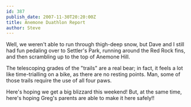 ```yaml
---
id: 387
publish_date: 2007-11-30T20:20:00Z
title: Anemone Duathlon Report
author: Steve
---
```

Well, we weren't able to run through thigh-deep snow, but Dave and I still had fun pedaling over to Settler's Park, running around the Red Rock fins, and then scrambling up to the top of Anemone Hill.

The telescoping grades of the "trails" are a real bear; in fact, it feels a lot like time-trialling on a bike, as there are no resting points. Man, some of those trails require the use of all four paws.

Here's hoping we get a big blizzard this weekend! But, at the same time, here's hoping Greg's parents are able to make it here safely!!